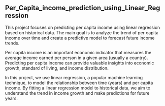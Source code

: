 ## Per_Capita_income_prediction_using_Linear_Regression
This project focuses on predicting per capita income using linear regression based on historical data. The main goal is to analyze the trend of per capita income over time and create a predictive model to forecast future income trends.

Per capita income is an important economic indicator that measures the average income earned per person in a given area (usually a country). Predicting per capita income can provide valuable insights into economic growth, standard of living, and income distribution.

In this project, we use linear regression, a popular machine learning technique, to model the relationship between time (years) and per capita income. By fitting a linear regression model to historical data, we aim to understand the trend in income growth and make predictions for future years.
